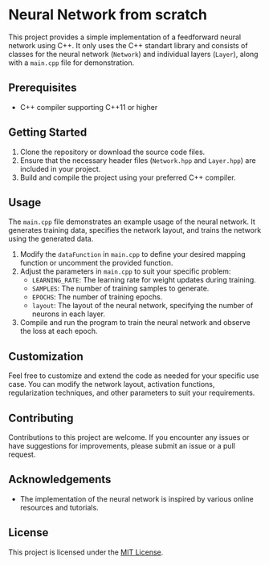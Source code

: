 # Neural Network from scratch

This project provides a simple implementation of a feedforward neural network using C++. It only uses the C++ standart library and consists of classes for the neural network (`Network`) and individual layers (`Layer`), along with a `main.cpp` file for demonstration.

## Prerequisites

- C++ compiler supporting C++11 or higher

## Getting Started

1. Clone the repository or download the source code files.
2. Ensure that the necessary header files (`Network.hpp` and `Layer.hpp`) are included in your project.
3. Build and compile the project using your preferred C++ compiler.

## Usage

The `main.cpp` file demonstrates an example usage of the neural network. It generates training data, specifies the network layout, and trains the network using the generated data.

1. Modify the `dataFunction` in `main.cpp` to define your desired mapping function or uncomment the provided function.
2. Adjust the parameters in `main.cpp` to suit your specific problem:
   - `LEARNING_RATE`: The learning rate for weight updates during training.
   - `SAMPLES`: The number of training samples to generate.
   - `EPOCHS`: The number of training epochs.
   - `layout`: The layout of the neural network, specifying the number of neurons in each layer.
3. Compile and run the program to train the neural network and observe the loss at each epoch.

## Customization

Feel free to customize and extend the code as needed for your specific use case. You can modify the network layout, activation functions, regularization techniques, and other parameters to suit your requirements.

## Contributing

Contributions to this project are welcome. If you encounter any issues or have suggestions for improvements, please submit an issue or a pull request.


## Acknowledgements

- The implementation of the neural network is inspired by various online resources and tutorials.

## License

This project is licensed under the [MIT License](LICENSE).
